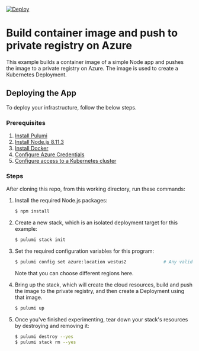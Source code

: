 [![Deploy](https://get.pulumi.com/new/button.svg)](https://app.pulumi.com/new?template=https://github.com/pulumi/kubernetes-guides/blob/master/azure/06-apps/build-deploy-container/README.md)

# Build container image and push to private registry on Azure

This example builds a container image of a simple Node app and pushes the image
to a private registry on Azure. The image is used to create a Kubernetes
Deployment.

## Deploying the App

To deploy your infrastructure, follow the below steps.

### Prerequisites

1. [Install Pulumi](https://www.pulumi.com/docs/get-started/install/)
1. [Install Node.js 8.11.3](https://nodejs.org/en/download/)
1. [Install Docker](https://docs.docker.com/v17.09/engine/installation/)
1. [Configure Azure Credentials](https://www.pulumi.com/docs/intro/cloud-providers/azure/setup/)
1. [Configure access to a Kubernetes cluster](https://kubernetes.io/docs/setup/)

### Steps

After cloning this repo, from this working directory, run these commands:

1. Install the required Node.js packages:

    ```bash
    $ npm install
    ```

2. Create a new stack, which is an isolated deployment target for this example:

    ```bash
    $ pulumi stack init
    ```

3. Set the required configuration variables for this program:

    ```bash
    $ pulumi config set azure:location westus2              # Any valid Azure location here.
    ```
   
   Note that you can choose different regions here.

4. Bring up the stack, which will create the cloud resources, build and push the image to the private registry,
and then create a Deployment using that image.

    ```bash
    $ pulumi up
    ```
   
5. Once you've finished experimenting, tear down your stack's resources by destroying and removing it:

    ```bash
    $ pulumi destroy --yes
    $ pulumi stack rm --yes
    ```
